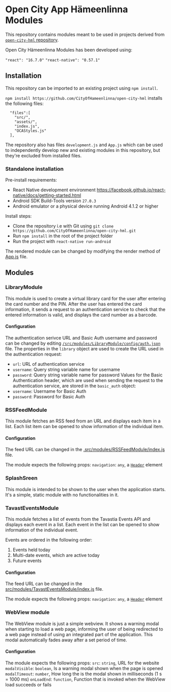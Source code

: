 # Open City App Hämeenlinna Modules

This repository contains modules meant to be used in projects derived from [`open-city-hml` repository](https://github.com/CityOfHameenlinna/open-city-hml).

Open City Hämeenlinna Modules has been developed using:

`"react": "16.7.0"`
`"react-native": "0.57.1"`

## Installation

This repository can be imported to an existing project using `npm install`.

`npm install https://github.com/CityOfHameenlinna/open-city-hml` installs the following files:
```
  "files":[
    "src/",
    "assets/",
    "index.js",
    "OCAStyles.js"
  ],
```

The repository also has files `development.js` and `App.js` which can be used to independently develop new and existing modules in this repository, but they're excluded from installed files.

### Standalone installation
Pre-install requirements:
- React Native development environment https://facebook.github.io/react-native/docs/getting-started.html
- Android SDK Build-Tools version `27.0.3`
- Android emulator or a physical device running Android 4.1.2 or higher

Install steps:
- Clone the repository i.e with Git using `git clone https://github.com/CityOfHameenlinna/open-city-hml.git`
- Run `npm install` in the root of the project folder
- Run the project with `react-native run-android`

The rendered module can be changed by modifying the render method of [App.js](../master/App.js) file.

## Modules

### LibraryModule
This module is used to create a virtual library card for the user after entering the card number and the PIN. After the user has entered the card information, it sends a request to an authentication service to check that the entered information is valid, and displays the card number as a barcode.

#### Configuration
The authentication serivce URL and Basic Auth username and password can be changed by editing [`/src/modules/LibraryModule/config/auth.json`](../master/src/modules/LibraryModule/config/auth.json) file.
The properties in the `library` object are used to create the URL used in the authentication request:
* `url`: URL of authentication service
* `username`: Query string variable name for username
* `password`: Query string variable name for password
Values for the Basic Authentication header, which are used when sending the request to the authentication service, are stored in the `basic_auth` object:
* `username`: Username for Basic Auth
* `password`: Password for Basic Auth

### RSSFeedModule
This module fetches an RSS feed from an URL and displays each item in a list. Each list item can be opened to show information of the individual item.

#### Configuration
The feed URL can be changed in the [.src/modules/RSSFeedModule/index.js](../master/src/modules/RSSFeedModule/index.js) file.

The module expects the following props:
`navigation`: `any`, a [`Header`](https://react-native-training.github.io/react-native-elements/docs/header.html) element

### SplashSreen
This module is intended to be shown to the user when the application starts. It's a simple, static module with no functionalities in it.

### TavastEventsModule
This module fetches a list of events from the Tavastia Events API and displays each event in a list. Each event in the list can be opened to show information of the individual event.

Events are ordered in the following order:
 1. Events held today
 2. Multi-date events, which are active today
 3. Future events

#### Configuration
The feed URL can be changed in the [src/modules/TavastEventsModule/index.js](../master/src/modules/TavastEventsModule/index.js) file.

The module expects the following props:
`navigation`: `any`, a [`Header`](https://react-native-training.github.io/react-native-elements/docs/header.html) element

### WebView module
The WebView module is just a simple webview. It shows a warning modal when starting to load a web page, informing the user of being redirected to a web page instead of using an integrated part of the application. This modal automatically fades away after a set period of time.

#### Configuration
The module expects the following props:
`src`: `string`, URL for the website
`modalVisible`: `boolean`, Is a warning modal shown when the page is opened
`modalTimeout`: `number`, How long the is the modal shown in milliseconds (1 s = 1000 ms)
`onLoadEnd`: `function`, Function that is invoked when the WebView load succeeds or fails
